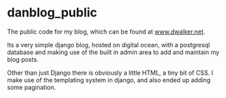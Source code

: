 # danblog_public
The public code for my blog, which can be found at www.dwalker.net.

Its a very simple django blog, hosted on digital ocean, with a postgresql database and making use of the built in admin area to add and maintain my blog posts.

Other than just Django there is obviously a little HTML, a tiny bit of CSS. I make use of the templating system in django, and also ended up adding some pagination.
